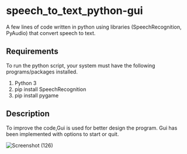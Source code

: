 # speech_to_text_python-gui
A few lines of code written in python using libraries (SpeechRecognition, PyAudio) that convert speech to text.
## Requirements
To run the python script, your system must have the following programs/packages installed.

1. Python 3
2. pip install SpeechRecognition
3. pip install pygame

## Description

To improve the code,Gui is used for better design the program. Gui has been implemented with options to start or quit.

![Screenshot (126)](https://user-images.githubusercontent.com/81071871/113744120-098f4a80-9722-11eb-92fa-e06222b08cb8.png)

